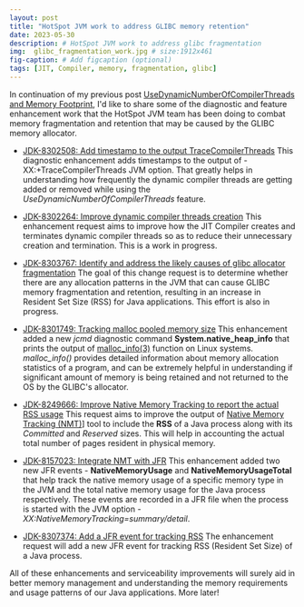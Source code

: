```yaml
---
layout: post
title: "HotSpot JVM work to address GLIBC memory retention"
date: 2023-05-30
description: # HotSpot JVM work to address glibc fragmentation
img:  glibc_fragmentation_work.jpg # size:1912x461
fig-caption: # Add figcaption (optional)
tags: [JIT, Compiler, memory, fragmentation, glibc]
---
```


In continuation of my previous post [UseDynamicNumberOfCompilerThreads and Memory Footprint](../dynamic_compiler_threads/), I'd like to share some of the diagnostic and feature enhancement work that the HotSpot JVM team has been doing to combat memory fragmentation and retention that may be caused by the GLIBC memory allocator.


- [JDK-8302508: Add timestamp to the output TraceCompilerThreads](https://bugs.openjdk.org/browse/JDK-8302508)
This diagnostic enhancement adds timestamps to the output of -XX:+TraceCompilerThreads JVM option. That greatly helps in understanding how frequently the dynamic compiler threads are getting added or removed while using the *UseDynamicNumberOfCompilerThreads* feature.

- [JDK-8302264: Improve dynamic compiler threads creation](https://bugs.openjdk.org/browse/JDK-8302264)
This enhancement request aims to improve how the JIT Compiler creates and terminates dynamic compiler threads so as to reduce their unnecessary creation and termination. This is a work in progress.

- [JDK-8303767: Identify and address the likely causes of glibc allocator fragmentation](https://bugs.openjdk.org/browse/JDK-8303767) The goal of this change request is to determine whether there are any allocation patterns in the JVM that can cause GLIBC memory fragmentation and retention, resulting in an increase in Resident Set Size (RSS) for Java applications. This effort is also in progress.

- [JDK-8301749: Tracking malloc pooled memory size](https://bugs.openjdk.org/browse/JDK-8301749)
This enhancement added a new *jcmd* diagnostic command **System.native_heap_info** that prints the output of [malloc_info(3)](https://man7.org/linux/man-pages/man3/malloc_info.3.html) function on Linux systems. *malloc_info()* provides detailed information about memory allocation statistics of a program, and can be extremely helpful in understanding if significant amount of memory is being retained and not returned to the OS by the GLIBC's allocator.

- [JDK-8249666: Improve Native Memory Tracking to report the actual RSS usage](https://bugs.openjdk.org/browse/JDK-8249666)
This request aims to improve the output of [Native Memory Tracking (NMT)](https://docs.oracle.com/en/java/javase/20/vm/native-memory-tracking.html)] tool to include the **RSS** of a Java process along with its *Committed* and *Reserved* sizes. This will help in accounting the actual total number of pages resident in physical memory.

- [JDK-8157023: Integrate NMT with JFR](https://bugs.openjdk.org/browse/JDK-8157023)
This enhancement added two new JFR events - **NativeMemoryUsage** and **NativeMemoryUsageTotal** that help track the native memory usage of a specific memory type in the JVM and the total native memory usage for the Java process respectively. These events are recorded in a JFR file when the process is started with the JVM option *-XX:NativeMemoryTracking=summary/detail*.

- [JDK-8307374: Add a JFR event for tracking RSS](https://bugs.openjdk.org/browse/JDK-8307374)
The enhancement request will add a new JFR event for tracking RSS (Resident Set Size) of a Java process.




All of these enhancements and serviceability improvements will surely aid in better memory management and understanding the memory requirements and usage patterns of our Java applications. More later!

